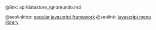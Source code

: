 @link: api/datastore_ignoreundo.md

@seolinktop: [popular javascript framework](https://webix.com)
@seolink: [javascript menu library](https://webix.com/widget/menu/)
